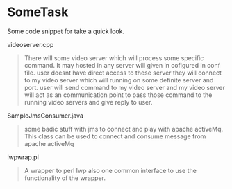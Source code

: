 SomeTask
========

Some code snippet for take a quick look.

videoserver.cpp
> There will some video server which will process some specific command. It may hosted in any server will given in cofigured in conf file.
  user doesnt have direct access to these server they will connect to my video server which will running on some definite server and port.
  user will send command to my video server and my video server will act as an communication point to pass those command to the running video servers and give reply to user.

SampleJmsConsumer.java
> some badic stuff with jms to connect and play with apache activeMq. This class can be used to connect and consume message from apache activeMq

lwpwrap.pl
> A wrapper to perl lwp also one common interface to use the functionality of the wrapper.
